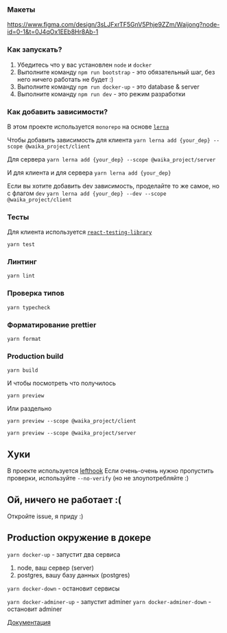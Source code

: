 ### Макеты
https://www.figma.com/design/3sLJFxrTF5GnV5Phje9ZZm/Waijong?node-id=0-1&t=0J4qOx1EEb8Hr8Ab-1

### Как запускать?

1. Убедитесь что у вас установлен `node` и `docker`
2. Выполните команду `npm run bootstrap` - это обязательный шаг, без него ничего работать не будет :)
3. Выполните команду `npm run docker-up` - это database & server
4. Выполните команду `npm run dev` - это режим разработки


### Как добавить зависимости?
В этом проекте используется `monorepo` на основе [`lerna`](https://github.com/lerna/lerna)

Чтобы добавить зависимость для клиента
```yarn lerna add {your_dep} --scope @waika_project/client```

Для сервера
```yarn lerna add {your_dep} --scope @waika_project/server```

И для клиента и для сервера
```yarn lerna add {your_dep}```


Если вы хотите добавить dev зависимость, проделайте то же самое, но с флагом `dev`
```yarn lerna add {your_dep} --dev --scope @waika_project/client```


### Тесты

Для клиента используется [`react-testing-library`](https://testing-library.com/docs/react-testing-library/intro/)

```yarn test```

### Линтинг

```yarn lint```

### Проверка типов

```yarn typecheck```

### Форматирование prettier

```yarn format```

### Production build

```yarn build```

И чтобы посмотреть что получилось

`yarn preview`

Или раздельно

`yarn preview --scope @waika_project/client`

`yarn preview --scope @waika_project/server`

## Хуки
В проекте используется [lefthook](https://github.com/evilmartians/lefthook)
Если очень-очень нужно пропустить проверки, используйте `--no-verify` (но не злоупотребляйте :)

## Ой, ничего не работает :(

Откройте issue, я приду :)

## Production окружение в докере

`yarn docker-up` - запустит два сервиса
1. node, ваш сервер (server)
2. postgres, вашу базу данных (postgres)

`yarn docker-down` - остановит сервисы

`yarn docker-adminer-up` - запустит adminer
`yarn docker-adminer-down` - остановит adminer

[Документация](docs/README.md)
